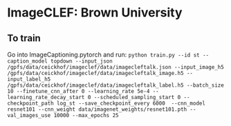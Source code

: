 # ImageCLEF: Brown University

## To train 
Go into ImageCaptioning.pytorch and run:
`python train.py --id st --caption_model topdown --input_json /gpfs/data/ceickhof/imageclef/data/imagecleftalk.json --input_image_h5 /gpfs/data/ceickhof/imageclef/data/imagecleftalk_image.h5 --input_label_h5 /gpfs/data/ceickhof/imageclef/data/imagecleftalk_label.h5 --batch_size 10 --finetune_cnn_after 0 --learning_rate 5e-4 --learning_rate_decay_start 0 --scheduled_sampling_start 0 --checkpoint_path log_st --save_checkpoint_every 6000  --cnn_model resnet101 --cnn_weight data/imagenet_weights/resnet101.pth --val_images_use 10000 --max_epochs 25`

